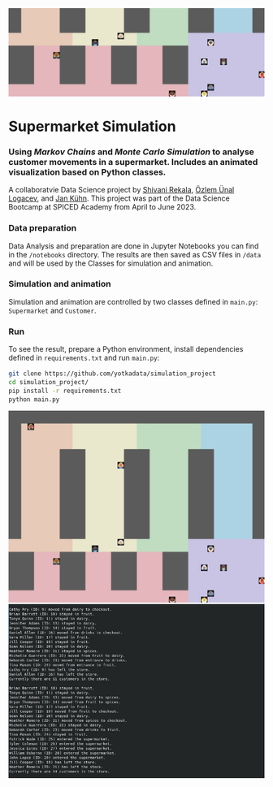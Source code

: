 ![Screenshot of the animation](img/header_img.jpg)

# Supermarket Simulation

### Using _Markov Chains_ and _Monte Carlo Simulation_ to analyse customer movements in a supermarket. Includes an animated visualization based on Python classes.

A collaboratvie Data Science project by [Shivani Rekala](https://github.com/shivs31), [Özlem Ünal Logacev](https://github.com/ozlemunal), and [Jan Kühn](https://github.com/yotkadata). This project was part of the Data Science Bootcamp at SPICED Academy from April to June 2023.

### Data preparation

Data Analysis and preparation are done in Jupyter Notebooks you can find in the `/notebooks` directory. The results are then saved as CSV files in `/data` and will be used by the Classes for simulation and animation.

### Simulation and animation

Simulation and animation are controlled by two classes defined in `main.py`: `Supermarket` and `Customer`.

### Run

To see the result, prepare a Python environment, install dependencies defined in `requirements.txt` and run `main.py`:

```bash
git clone https://github.com/yotkadata/simulation_project
cd simulation_project/
pip install -r requirements.txt
python main.py
```

![Screenshot of the animation](img/screenshot_animation.jpg)
![Screenshot of the simulation](img/screenshot_simulation.jpg)
